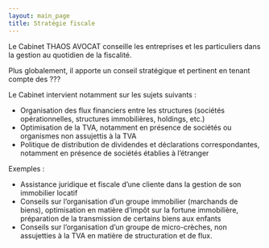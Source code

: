 ```yaml
---
layout: main_page
title: Stratégie fiscale
---
```

<div class="row text-justify">
    <div class="col-md-12 p-5">
        <p>Le Cabinet THAOS AVOCAT conseille les entreprises et les particuliers dans la gestion au quotidien de la fiscalité.</p>
        <p>Plus globalement, il apporte un conseil stratégique et pertinent en tenant compte des ???</p>
        <p>Le Cabinet intervient notamment sur les sujets suivants :</p>
        <ul>
            <li>Organisation des flux financiers entre les structures (sociétés opérationnelles, structures immobilières, holdings, etc.)</li>
            <li>Optimisation de la TVA, notamment en présence de sociétés ou organismes non assujettis à la TVA</li>
            <li>Politique de distribution de dividendes et déclarations correspondantes, notamment en présence de sociétés établies à l’étranger</li>
        </ul>
    </div>
    <div class="col-md-12 p-5 dark">
        <p>Exemples :</p>
        <ul>
            <li>Assistance juridique et fiscale d’une cliente dans la gestion de son immobilier locatif</li>
            <li>Conseils sur l’organisation d’un groupe immobilier (marchands de biens), optimisation en matière d’impôt sur la fortune immobilière, préparation de la transmission de certains biens aux enfants</li>
            <li>Conseils sur l’organisation d’un groupe de micro-crèches, non assujetties à la TVA en matière de structuration et de flux.</li> 
        </ul>
    </div>
</div>